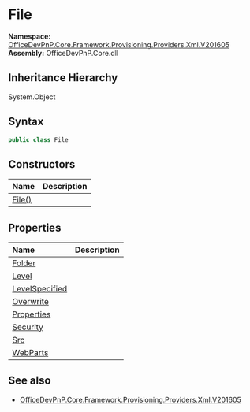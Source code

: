# File
  

**Namespace:** [OfficeDevPnP.Core.Framework.Provisioning.Providers.Xml.V201605](OfficeDevPnP.Core.Framework.Provisioning.Providers.Xml.V201605.md)  
**Assembly:** OfficeDevPnP.Core.dll  
## Inheritance Hierarchy
System.Object  


## Syntax
```C#
public class File
```
## Constructors
|**Name**|**Description**|
|:-----|:-----|
| [File()](OfficeDevPnP.Core.Framework.Provisioning.Providers.Xml.V201605.File.ctor1.md) | 
## Properties
|**Name**|**Description**|
|:-----|:-----|
| [Folder](OfficeDevPnP.Core.Framework.Provisioning.Providers.Xml.V201605.File.Folder.md) | 
| [Level](OfficeDevPnP.Core.Framework.Provisioning.Providers.Xml.V201605.File.Level.md) | 
| [LevelSpecified](OfficeDevPnP.Core.Framework.Provisioning.Providers.Xml.V201605.File.LevelSpecified.md) | 
| [Overwrite](OfficeDevPnP.Core.Framework.Provisioning.Providers.Xml.V201605.File.Overwrite.md) | 
| [Properties](OfficeDevPnP.Core.Framework.Provisioning.Providers.Xml.V201605.File.Properties.md) | 
| [Security](OfficeDevPnP.Core.Framework.Provisioning.Providers.Xml.V201605.File.Security.md) | 
| [Src](OfficeDevPnP.Core.Framework.Provisioning.Providers.Xml.V201605.File.Src.md) | 
| [WebParts](OfficeDevPnP.Core.Framework.Provisioning.Providers.Xml.V201605.File.WebParts.md) | 
## See also
- [OfficeDevPnP.Core.Framework.Provisioning.Providers.Xml.V201605](OfficeDevPnP.Core.Framework.Provisioning.Providers.Xml.V201605.md)
